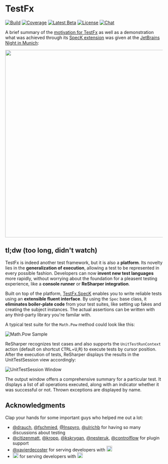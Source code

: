 # TestFx

[![Build](https://img.shields.io/teamcity/codebetter/Testfx_Ci.svg?label=master&style=flat-square)](http://teamcity.codebetter.com/project.html?projectId=Testfx)
[![Coverage](https://img.shields.io/teamcity/coverage/Testfx_Ci.svg?style=flat-square)](http://teamcity.codebetter.com/viewLog.html?buildTypeId=Testfx_Ci&buildId=lastSuccessful&tab=coverage_dotnet)
[![Latest Beta](https://img.shields.io/nuget/v/TestFx.Core.svg?label=latest%20beta&style=flat-square)](http://nuget.org/packages/TestFx.Core)
[![License](https://img.shields.io/badge/license-Apache%20License%202.0-blue.svg?style=flat-square)](https://github.com/matkoch/TestFx/blob/master/LICENSE)
[![Chat](https://img.shields.io/badge/gitter-join_chat-ff69b4.svg?style=flat-square)](https://gitter.im/matkoch/TestFx)

A brief summary of the [motivation for TestFx](https://github.com/matkoch/TestFx/wiki/Motivation) as well as a demonstration what was achieved through its [SpecK extension](https://github.com/matkoch/TestFx/wiki/SpecK) was given at the [JetBrains Night in Munich](http://blog.jetbrains.com/dotnet/2016/04/08/rider-session-recordings-from-munich/):

[<img src="http://matkoch.github.io/TestFx/jetbrains_night.png" width="600" />](https://www.youtube.com/watch?v=3prL9zytlAU)

## tl;dw (too long, didn't watch)

TestFx is indeed another test framework, but it is also a **platform**. Its novelty lies in the **generalization of execution**, allowing a test to be represented in every possible fashion. Developers can now **invent new test languages** more rapidly, without worrying about the foundation for a pleasent testing experience, like a **console runner** or **ReSharper integration**.

Built on top of the platform, [TestFx.SpecK](https://github.com/matkoch/TestFx/wiki/SpecK) enables you to write reliable tests using an **extensible fluent interface**. By using the `Spec` base class, it **eliminates boiler-plate code** from your test suites, like setting up fakes and creating the subject instances. The actual assertions can be written with any third-party library you're familar with.

A typical test suite for the `Math.Pow` method could look like this:

![Math.Pow Sample](http://matkoch.github.io/TestFx/math_pow-1.png)

ReSharper recognizes test cases and also supports the `UnitTestRunContext` action (default on shortcut <kbd>CTRL</kbd>+<kbd>U</kbd>,<kbd>R</kbd>) to execute tests by cursor position. After the execution of tests, ReSharper displays the results in the UnitTestSession view accordingly:

![UnitTestSession Window](http://matkoch.github.io/TestFx/unit_test_session-1.png)

The output window offers a comprehensive summary for a particular test. It displays a list of all operations executed, along with an indicator whether it was successful or not. Thrown exceptions are displayed by name.

## Acknowledgments

Clap your hands for some important guys who helped me out a lot:

- [@drauch](https://github.com/drauch), [@fschmied](https://github.com/fschmied), [@Inspyro](https://github.com/Inspyro), [@ulrichb](https://github.com/ulrichb) for having so many discussions about testing
- [@citizenmatt](https://github.com/citizenmatt), [@kropp](https://github.com/kropp), [@kskrygan](https://github.com/kskrygan), [@nesteruk](https://github.com/nesteruk),  [@controlflow](https://github.com/controlflow) for plugin support
- [@xavierdecoster](https://github.com/xavierdecoster) for serving developers with [<img src="http://matkoch.github.io/TestFx/myget.png" height="18px" />](http://myget.org/)
- [<img src="http://matkoch.github.io/TestFx/jetbrains.png" height="18px"/>](http://www.jetbrains.com) for serving developers with [<img src="http://matkoch.github.io/TestFx/codebetter.png" height="18px"/>](http://codebetter.com/)
